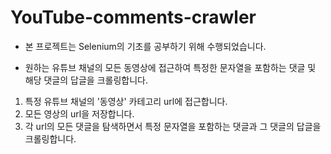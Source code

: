 # YouTube-comments-crawler
* 본 프로젝트는 Selenium의 기초를 공부하기 위해 수행되었습니다.

* 원하는 유튜브 채널의 모든 동영상에 접근하여 특정한 문자열을 포함하는 댓글 및 해당 댓글의 답글을 크롤링합니다.

1. 특정 유튜브 채널의 '동영상' 카테고리 url에 접근합니다.
2. 모든 영상의 url을 저장합니다.
3. 각 url의 모든 댓글을 탐색하면서 특정 문자열을 포함하는 댓글과 그 댓글의 답글을 크롤링합니다.
